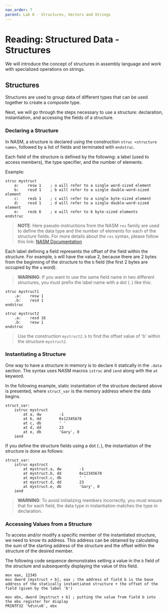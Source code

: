 ```yaml
---
nav_order: 7
parent: Lab 6 - Structures, Vectors and Strings
---
```


# Reading: Structured Data - Structures

We will introduce the concept of structures in assembly language and work with specialized operations on strings.

## Structures

Structures are used to group data of different types that can be used together to create a composite type.

Next, we will go through the steps necessary to use a structure: declaration, instantiation, and accessing the fields of a structure.

### Declaring a Structure

In NASM, a structure is declared using the construction `struc <structure name>`, followed by a list of fields and terminated with `endstruc`.

Each field of the structure is defined by the following: a label (used to access members), the type specifier, and the number of elements.

Example:

```Assembly
struc mystruct
    a:    resw 1    ; a will refer to a single word-sized element
    b:    resd 1    ; b will refer to a single double-word-sized element
    c:    resb 1    ; c will refer to a single byte-sized element
    d:    resd 1    ; d will refer to a single double-word-sized element
    e:    resb 6    ; e will refer to 6 byte-sized elements
endstruc
```

> **NOTE**: Here pseudo-instructions from the NASM `res` family are used to define the data type and the number of elements for each of the structure fields.
For more details about the `res` syntax, please follow this link: [NASM Documentation](https://www.nasm.us/doc/nasmdoc3.html#section-3.2.2)

Each label defining a field represents the offset of the field within the structure.
For example, `b` will have the value 2, because there are 2 bytes from the beginning of the structure to the `b` field (the first 2 bytes are occupied by the `a` word).

> **WARNING**: If you want to use the same field name in two different structures, you must prefix the label name with a dot (`.`) like this:

```Assembly
struc mystruct1
    .a:    resw 1
    .b:    resd 1
endstruc

struc mystruct2
    .a:    resd 16
    .b:    resw 1
endstruc
```

>Use the construction `mystruct2.b` to find the offset value of 'b' within the structure `mystruct2`.

### Instantiating a Structure

One way to have a structure in memory is to declare it statically in the `.data` section.
The syntax uses NASM macros `istruc` and `iend` along with the `at` keyword.

In the following example, static instantiation of the structure declared above is presented, where `struct_var` is the memory address where the data begins.

```Assembly
struct_var:
    istruc mystruct
        at a, dw        -1
        at b, dd        0x12345678
        at c, db        ' '
        at d, dd        23
        at e, db        'Gary', 0
    iend
```

If you define the structure fields using a dot (`.`), the instantiation of the structure is done as follows:

```Assembly
struct_var:
    istruc mystruct
        at mystruct.a, dw        -1
        at mystruct.b, dd        0x12345678
        at mystruct.c, db        ' '
        at mystruct.d, dd        23
        at mystruct.e, db        'Gary', 0
    iend
```

> **WARNING**: To avoid initializing members incorrectly, you must ensure that for each field, the data type in instantiation matches the type in declaration.

### Accessing Values from a Structure

To access and/or modify a specific member of the instantiated structure, we need to know its address.
This address can be obtained by calculating the sum of the starting address of the structure and the offset within the structure of the desired member.

The following code sequence demonstrates setting a value in the `b` field of the structure and subsequently displaying the value of this field.

```Assembly
mov eax, 12345
mov dword [mystruct + b], eax ; the address of field b is the base address of the statically instantiated structure + the offset of the field (given by the label 'b')

mov ebx, dword [mystruct + b] ; putting the value from field b into the ebx register for display
PRINTF32 `%d\n\x0`, ebx
```
